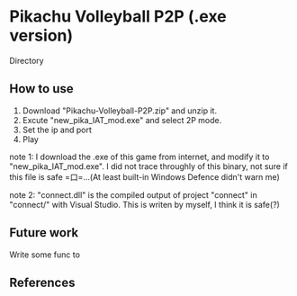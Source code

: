 Pikachu Volleyball P2P (.exe version)
=======================

Directory

## How to use
1. Download "Pikachu-Volleyball-P2P.zip" and unzip it.
2. Excute "new_pika_IAT_mod.exe" and select 2P mode.
3. Set the ip and port 
4. Play

note 1: 
I download the .exe of this game from internet, and modify it to "new_pika_IAT_mod.exe". I did not trace throughly of this binary, not sure if this file is safe =口=...(At least built-in Windows Defence didn't warn me)

note 2:
"connect.dll" is the compiled output of project "connect" in "connect/" with Visual Studio. This is writen by myself, I think it is safe(?)








## Future work
Write some func to 
## References